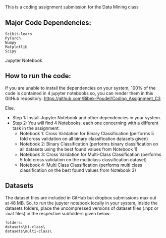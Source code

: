 #

This is a coding assignment submission for the Data Mining class

## Major Code Dependencies:
	Scikit-learn
	PyTorch
	Numpy
	Matplotlib
	Scipy
  Jupyter Notebook

## How to run the code:

If you are unable to install the dependencies on your system, 100% of the code is contained in 4 jupyter notebooks so, you can render them in this GitHub repository:
https://github.com/Bibek-Poudel/Coding_Assignment_C3

Else, 
  - Step 1: Install Jupyter Notebook and other dependencies in your system.
  - Step 2: You will find 4 Notebooks, each one concerning with a different task in the assignment:
    - Notebook 1: Cross Validation for Binary Classification (performs 5 fold cross validation on all binary classification datasets given)
    - Notebook 2: Binary Classification (performs binary classification on all datasets using the best found values from Notebook 1) 
    - Notebook 3: Cross Validation for Multi-Class Classification (performs 5 fold cross validation on the multiclass classification dataset)
    - Notebook 4: Multi Class Classification (performs multi class classification on the best found values from Notebook 3)


## Datasets
The dataset files are included in GitHub but dropbox submissions max out at 48 MB.
So, to run the jupyter notebook locally in your system, inside the datasets folders, place the uncompressed versions of dataset files (.npz or .mat files) in the respective subfolders given below:

    
    folders:
	datasets\bi-class\
	datasets\multi-class\
